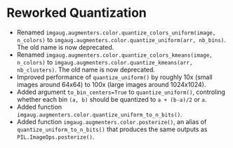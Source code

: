 # Reworked Quantization

* Renamed `imgaug.augmenters.color.quantize_colors_uniform(image, n_colors)`
  to `imgaug.augmenters.color.quantize_uniform(arr, nb_bins)`. The old name
  is now deprecated.
* Renamed `imgaug.augmenters.color.quantize_colors_kmeans(image, n_colors)`
  to `imgaug.augmenters.color.quantize_kmeans(arr, nb_clusters)`. The old name
  is now deprecated.
* Improved performance of `quantize_uniform()` by roughly 10x (small images
  around 64x64) to 100x (large images around 1024x1024).
* Added argument `to_bin_centers=True` to `quantize_uniform()`, controling
  whether each bin `(a, b)` should be quantized to `a + (b-a)/2` or `a`.
* Added function `imgaug.augmenters.color.quantize_uniform_to_n_bits()`.
* Added function `imgaug.augmenters.color.posterize()`, an alias of
  `quantize_uniform_to_n_bits()` that produces the same outputs as
  `PIL.ImageOps.posterize()`.
